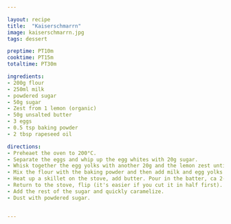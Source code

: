 ```yaml
---

layout: recipe
title:  "Kaiserschmarrn"
image: kaiserschmarrn.jpg
tags: dessert

preptime: PT10m
cooktime: PT15m
totaltime: PT30m

ingredients:
- 200g flour
- 250ml milk
- powdered sugar
- 50g sugar
- Zest from 1 lemon (organic)
- 50g unsalted butter
- 3 eggs
- 0.5 tsp baking powder
- 2 tbsp rapeseed oil

directions:
- Preheaet the oven to 200°C.
- Separate the eggs and whip up the egg whites with 20g sugar.
- Whisk together the egg yolks with another 20g and the lemon zest until creamy.
- Mix the flour with the baking powder and then add milk and egg yolks. It should become a viscous batter. Add the oil and then carefully heave the whipped egg whites under.
- Heat up a skillet on the stove, add butter. Pour in the batter, ca 2-3cm high. Bake in the oven for 4-5min or until golden brown.
- Return to the stove, flip (it's easier if you cut it in half first). With two spoons rip into pieces.
- Add the rest of the sugar and quickly caramelize. 
- Dust with powdered sugar.


---
```

